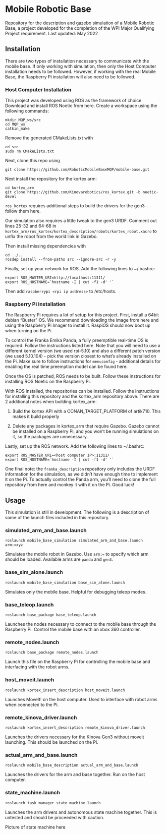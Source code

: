# Mobile Robotic Base


Repository for the description and gazebo simulation of a Mobile Robotic Base, a project developed for the completion of the WPI Major Qualifying Project requirement. Last updated: May 2022

## Installation
There are two types of installation necessary to communicate with the mobile base. If only working with simulation, then only the Host Computer installation needs to be followed. However, if working with the real Mobile Base, the Raspberry Pi installation will also need to be followed.

### Host Computer Installation 

This project was developed using ROS as the framework of choice. Download and install ROS Noetic from here. Create a workspace using the following commands: 

```
mkdir MQP_ws/src
cd MQP_ws
catkin_make
```

Remove the generated CMakeLists.txt with

```
cd src
sudo rm CMakeLists.txt
```


Next, clone this repo using 

```
git clone https://github.com/RoboticMobileBaseMQP/mobile-base.git
```

Next install the repository for the kortex arm:

```
cd kortex_arm
git clone https://github.com/Kinovarobotics/ros_kortex.git -b noetic-devel
```

`ros_kortex` requires additional steps to build the drivers for the gen3 - follow them here.

Our simulation also requires a little tweak to the gen3 URDF. Comment out lines 25-32 and 64-68 in `kortex_arm/ros_kortex/kortex_description/robots/kortex_robot.xacro` to unfix the robot from the world link in Gazebo.

Then install missing dependencies with 

```
cd ../..
rosdep install --from-paths src --ignore-src -r -y
```

Finally, set up your network for ROS. Add the following lines to ~/.bashrc:

```
export ROS_MASTER_URI=http://localhost:11311/
export ROS_HOSTNAME=`hostname -I | cut -f1 -d' '`
```

Then add `raspberrypi <rpi ip address>` to /etc/hosts.

### Raspberry Pi Installation

The Raspberry Pi requires a lot of setup for this project. First, install a 64bit debian “Buster” OS. We recommend downloading the image from here and using the Raspberry Pi Imager to install it. RaspiOS should now boot up when turning on the Pi.

To control the Franka Emika Panda, a fully preemptible real-time OS is required. Follow the instructions listed here. Note that you will need to use a different kernel version (we used rpi-5.10) and also a different patch version (we used 5.10.104) - pick the version closest to what’s already installed on the Pi. Make sure to follow instructions for `menuconfig` - additional details for enabling the real time preemption model can be found here. 

Once the OS is patched, ROS needs to be built. Follow these instructions for installing ROS Noetic on the Raspberry Pi. 

With ROS installed, the repositories can be installed. Follow the instructions for installing this repository and the kortex_arm repository above. There are 2 additional notes when building kortex_arm:

1. Build the kortex API with a CONAN_TARGET_PLATFORM of artik710. This makes it build properly

2. Delete any packages in kortex_arm that require Gazebo. Gazebo cannot be installed on a Raspberry Pi, and you won’t be running simulations on it, so the packages are unnecessary. 

Lastly, set up the ROS network. Add the following lines to ~/.bashrc:
```
export ROS_MASTER_URI=<host computer IP>:11311/
export ROS_HOSTNAME=`hostname -I | cut -f1 -d' '`
```

One final note: the `franka_description` repository only includes the URDF information for the simulation, as we didn’t have enough time to implement it on the Pi. To actually control the Panda arm, you’ll need to clone the full repository from here and monkey it with it on the Pi. Good luck!

## Usage

This simulation is still in development. The following is a description of some of the launch files included in this repository.

### simulated_arm_and_base.launch
`roslaunch mobile_base_simulation simulated_arm_and_base.launch arm:=xyz`

Simulates the mobile robot in Gazebo. Use `arm:=` to specify which arm should be loaded. Available arms are `panda` and `gen3`.

### base_sim_alone.launch
`roslaunch mobile_base_simulation base_sim_alone.launch`

Simulates only the mobile base. Helpful for debugging teleop modes.

### base_teleop.launch
`roslaunch base_package base_teleop.launch`

Launches the nodes necessary to connect to the mobile base through the Raspberry Pi. Control the mobile base with an xbox 360 controller. 

### remote_nodes.launch
`roslaunch base_package remote_nodes.launch`

Launch this file on the Raspberry Pi for controlling the mobile base and interfacing with the robot arms.

### host_moveit.launch
`roslaunch kortex_insert_description host_moveit.launch`

Launches MoveIt! on the host computer. Used to interface with robot arms when connected to the Pi.

### remote_kinova_driver.launch
`roslaunch kortex_insert_description remote_kinova_driver.launch`

Launches the drivers necessary for the Kinova Gen3 without moveit launching. This should be launched on the Pi.

###  actual_arm_and_base.launch
`roslaunch mobile_base_description actual_arm_and_base.launch`

Launches the drivers for the arm and base together. Run on the host computer.

###  state_machine.launch
`roslaunch task_manager state_machine.launch`

Launches the arm drivers and autonomous state machine together. This is untested and should be proceeded with caution.

Picture of state machine here
